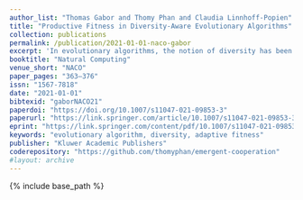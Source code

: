 ```yaml
---
author_list: "Thomas Gabor and Thomy Phan and Claudia Linnhoff-Popien"
title: "Productive Fitness in Diversity-Aware Evolutionary Algorithms"
collection: publications
permalink: /publication/2021-01-01-naco-gabor
excerpt: 'In evolutionary algorithms, the notion of diversity has been adopted from biology and is used to describe the distribution of a population of solution candidates. While it has been known that maintaining a reasonable amount of diversity often benefits the overall result of the evolutionary optimization process by adjusting the exploration/exploitation trade-off, little has been known about what diversity is optimal. We introduce the notion of productive fitness based on the effect that a specific solution candidate has some generations down the evolutionary path. We derive the notion of final productive fitness, which is the ideal target fitness for any evolutionary process. Although it is inefficient to compute, we show empirically that it allows for an a posteriori analysis of how well a given evolutionary optimization process hit the ideal exploration/exploitation trade-off, providing insight into why diversity-aware evolutionary optimization often performs better.'
booktitle: "Natural Computing"
venue_short: "NACO"
paper_pages: "363–376"
issn: "1567-7818"
date: "2021-01-01"
bibtexid: "gaborNACO21"
paperdoi: "https://doi.org/10.1007/s11047-021-09853-3"
paperurl: "https://link.springer.com/article/10.1007/s11047-021-09853-3"
eprint: "https://link.springer.com/content/pdf/10.1007/s11047-021-09853-3.pdf"
keywords: "evolutionary algorithm, diversity, adaptive fitness"
publisher: "Kluwer Academic Publishers"
coderepository: "https://github.com/thomyphan/emergent-cooperation"
#layout: archive
---
```


{% include base_path %}

